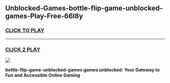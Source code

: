 
## Unblocked-Games-bottle-flip-game-unblocked-games-Play-Free-66l8y
<h3>
<a href="https://premium76.site?title=bottle-flip-game-unblocked-games&ref=18A1">CLICK TO PLAY</a></h3>
<hr>

<h3>
<a href="https://premium76.site?title=bottle-flip-game-unblocked-games&ref=18A1">CLICK 2 PLAY</a>
  
</h3>

<a href="https://premium76.site?title=bottle-flip-game-unblocked-games&ref=18A1"><img src="https://clearcache.store/games.png"></a>


**bottle-flip-game-unblocked-games games unblocked: Your Gateway to Fun and Accessible Online Gaming**
